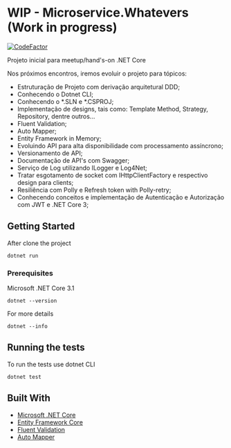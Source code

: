 # WIP - Microservice.Whatevers (Work in progress) 

[![CodeFactor](https://www.codefactor.io/repository/github/antoniofalcao/microservice.whatevers/badge/master)](https://www.codefactor.io/repository/github/antoniofalcao/microservice.whatevers/overview/master)

Projeto inicial para meetup/hand's-on .NET Core 

Nos próximos encontros, iremos evoluir o projeto para tópicos:

- Estruturação de Projeto com derivação arquitetural DDD;
- Conhecendo o Dotnet CLI;
- Conhecendo o *.SLN e *.CSPROJ;
- Implementação de designs, tais como: Template Method, Strategy, Repository, dentre outros... 
- Fluent Validation;
- Auto Mapper;
- Entity Framework in Memory;
- Evoluindo API para alta disponibilidade com processamento assíncrono;
- Versionamento de API;
- Documentação de API's com Swagger;
- Serviço de Log utilizando ILogger e Log4Net;
- Tratar esgotamento de socket com IHttpClientFactory e respectivo design para clients;
- Resiliência com Polly e Refresh token with Polly-retry;
- Conhecendo conceitos e implementação de Autenticação e Autorização com JWT e .NET Core 3;

## Getting Started

After clone the project 

```
dotnet run
```
### Prerequisites

Microsoft .NET Core 3.1

```
dotnet --version
```
For more details

```
dotnet --info
```
## Running the tests

To run the tests use dotnet CLI

```
dotnet test
```
## Built With

* [Microsoft .NET Core](https://dotnet.microsoft.com/)
* [Entity Framework Core](https://docs.microsoft.com/en-us/ef/#pivot=efcore) 
* [Fluent Validation](https://fluentvalidation.net/) 
* [Auto Mapper](https://automapper.org/) 